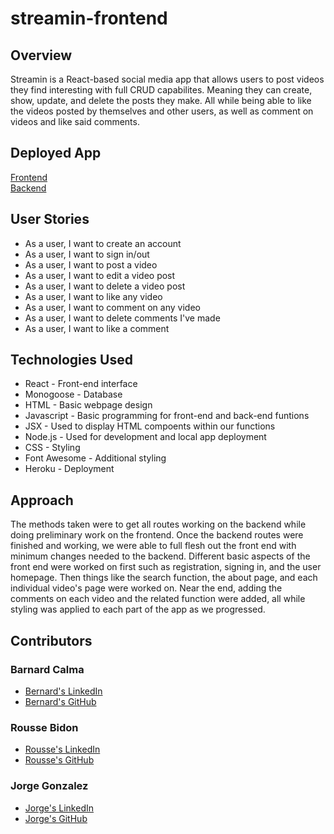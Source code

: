 # streamin-frontend

## Overview

Streamin is a React-based social media app that allows users to post videos they find interesting with full CRUD capabilites. Meaning they can create, show, update, and delete the posts they make. All while being able to like the videos posted by themselves and other users, as well as comment on videos and like said comments. 

## Deployed App
[Frontend](https://stream-in.herokuapp.com) <br>
[Backend](https://stream-in-backend.herokuapp.com)

## User Stories

* As a user, I want to create an account
* As a user, I want to sign in/out
* As a user, I want to post a video
* As a user, I want to edit a video post
* As a user, I want to delete a video post
* As a user, I want to like any video
* As a user, I want to comment on any video
* As a user, I want to delete comments I've made
* As a user, I want to like a comment

## Technologies Used

* React - Front-end interface
* Monogoose - Database
* HTML - Basic webpage design
* Javascript - Basic programming for front-end and back-end funtions
* JSX - Used to display HTML compoents within our functions
* Node.js - Used for development and local app deployment
* CSS - Styling
* Font Awesome - Additional styling
* Heroku - Deployment

## Approach

The methods taken were to get all routes working on the backend while doing preliminary work on the frontend. Once the backend routes were finished and working, we were able to full flesh out the front end with minimum changes needed to the backend. Different basic aspects of the front end were worked on first such as registration, signing in, and the user homepage. Then things like the search function, the about page, and each individual video's page were worked on. Near the end, adding the comments on each video and the related function were added, all while styling was applied to each part of the app as we progressed.

## Contributors

### Barnard Calma
* [Bernard's LinkedIn](https://www.linkedin.com/in/bernard-calma/)
* [Bernard's GitHub](https://github.com/Bernard-Calma)

### Rousse Bidon
* [Rousse's LinkedIn](https://www.linkedin.com/in/roussebidon/)
* [Rousse's GitHub](https://github.com/rbidon)

### Jorge Gonzalez
* [Jorge's LinkedIn](https://www.linkedin.com/in/jorge-gonzalez-atx90125/)
* [Jorge's GitHub](https://github.com/jorge90125)
